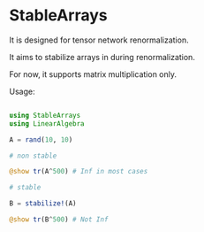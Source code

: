 # StableArrays

It is designed for tensor network renormalization.

It aims to stabilize arrays in during renormalization.

For now, it supports matrix multiplication only.

Usage:

```julia

using StableArrays
using LinearAlgebra

A = rand(10, 10)

# non stable

@show tr(A^500) # Inf in most cases

# stable

B = stabilize!(A)

@show tr(B^500) # Not Inf

```
